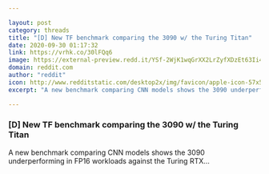 ```yaml
---

layout: post
category: threads
title: "[D] New TF benchmark comparing the 3090 w/ the Turing Titan"
date: 2020-09-30 01:17:32
link: https://vrhk.co/30lFQq6
image: https://external-preview.redd.it/YSf-2WjK1wqGrXX2LrZyfXDzEt63Ii4fwodw_UV1Apk.jpg?width=1200&height=628.272251309&auto=webp&crop=1200:628.272251309,smart&s=f72bc9ffae4bd6792392f1093f2d631fca0c0d39
domain: reddit.com
author: "reddit"
icon: http://www.redditstatic.com/desktop2x/img/favicon/apple-icon-57x57.png
excerpt: "A new benchmark comparing CNN models shows the 3090 underperforming in FP16 workloads against the Turing RTX..."

---
```


### [D] New TF benchmark comparing the 3090 w/ the Turing Titan

A new benchmark comparing CNN models shows the 3090 underperforming in FP16 workloads against the Turing RTX...
